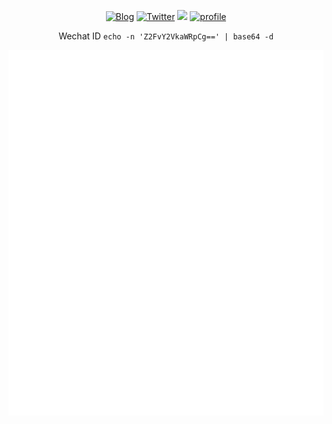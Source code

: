 <p align="center">
	<a href="http://gaocegege.com/Blog"><img src="https://img.shields.io/badge/blog-200k%20pageviews-ffffff.svg?style=social" alt="Blog"></a>
	<a href="https://twitter.com/gaocegege"><img src="https://img.shields.io/twitter/follow/gaocegege.svg?style=social" alt="Twitter"></a>
	<a href="https://www.linkedin.com/in/gaocegege/"><img src="https://img.shields.io/badge/-gaocegege-blue?style=flat-square&logo=Linkedin&logoColor=white&link=https://www.linkedin.com/in/gaocegege/"></a>
	<a href="https://komarev.com/ghpvc/?username=gaocegege"><img src="https://komarev.com/ghpvc/?username=gaocegege" alt="profile"></a>
</p>

<p align="center">
	<p align="center">Wechat ID <code>echo -n 'Z2FvY2VkaWRpCg==' | base64 -d</code></p>
</p>

<p align="center">
	<a href="https://github.com/gaocegege"><img src="https://raw.githubusercontent.com/gaocegege/gaocegege/master/github-metrics.svg" alt="metrics"></a>
<!-- 	<a href="https://github.com/gaocegege"><img src="https://github-profile-trophy.vercel.app/?username=gaocegege&row=1&theme=flat" alt="achievements"></a> -->
</p>
